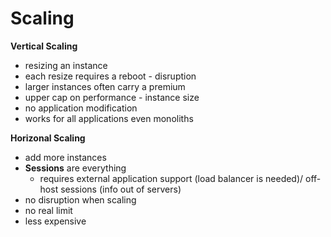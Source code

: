 # Scaling

**Vertical Scaling**

- resizing an instance
- each resize requires a reboot - disruption
- larger instances often carry a premium
- upper cap on performance - instance size
- no application modification
- works for all applications even monoliths

**Horizonal Scaling**

- add more instances
- **Sessions** are everything
    - requires external application support (load balancer is needed)/ off-host sessions (info out of servers)
- no disruption when scaling
- no real limit
- less expensive
